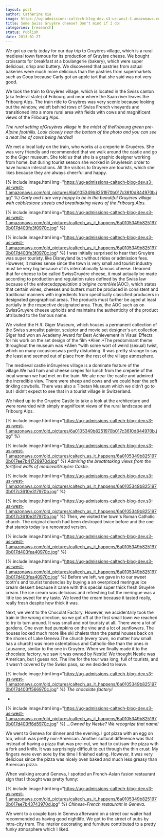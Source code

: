 ```yaml
---
layout: post
author: Catherine Xie
image: https://ug-admissions-caltech-blog-dev.s3-us-west-1.amazonaws.com/old_pictures/caltech_as_it_happens/6a0105349b8251970b017c3610a920970b.jpg
title: Some Swiss Gruyère cheese? Don't mind if I do! 
categories: [research]
status: Publish
date: 2013-01-27
---
```



We got up early today for our day trip to Gruyères village, which is a rural medieval town famous for its production of Gruyère cheese. We bought
croissants for breakfast at a boulangerie (bakery), which were super delicious, crisp
and buttery. We discovered that pastries from actual bakeries were much more delicious than the pastries from supermarkets such as Coop because Carly got an apple tart that she said was not very good. 

We took the train to Gruyères village, which is located in the Swiss canton (aka federal state) of Fribourg and near where the Saan river leaves the Fribourg Alps. The train ride to Gruyères was very scenic because looking out the window, weleft behind
rows of Swiss French vineyards and transitioned into a more rural area with fields with cows and magnificent views of the Fribourg Alps.

*The rural setting ofGruyères village in the midst of theFribourg green pre-Alpine foothills. Look closely near the bottom of the photo and you can see a neat line of cows being herded!*

We met
a local lady on the train, who works at a creperie in Gruyères. She was very friendly and
recommended that we walk around the castle and go to the Giger museum. She told us that she is a graphic designer working from home, but during tourist season she
worked in Gruyèresin order to have human interactions. All the visitors to
Gruyere are tourists, which she likes because they are always cheerful and happy.


{% include image.html img="https://ug-admissions-caltech-blog-dev.s3-us-west-1.amazonaws.com/old_pictures/6a0105349b8251970b017c3610d844970b.jpg" %}
*Carly and I are very happy to be in the beautiful Gruyères village with cobblestone streets and breathtaking views of the Fribourg Alps.* 


{% include image.html img="https://ug-admissions-caltech-blog-dev.s3-us-west-1.amazonaws.com/old_pictures/caltech_as_it_happens/6a0105349b8251970b017d403fe3f0970c.jpg" %}


{% include image.html img="https://ug-admissions-caltech-blog-dev.s3-us-west-1.amazonaws.com/old_pictures/caltech_as_it_happens/6a0105349b8251970b017d403fe3f0970c.jpg" %}
I was initially surprised to hear that Gruyère
was super touristy, like Disneyland but without rides or admission fees. However, it makes sense since the town is very small and tourist industry must be very big because of its internationally famous cheese. I learned that for cheese to be called SwissGruyère cheese, it must actually be made according to production and regulation rules defined by the Swiss law because of the enforced*appellation d'origine contrôlée*(AOC), which states that certain wines, cheeses and butters must be produced in consistent and traditional manners with ingredients from specifically classified producers in designated geographical areas. The products must further be aged at least partially in the respective designated area. Thus, the AOC such as on SwissGruyère cheese upholds and maintains the authenticity of the product attributed to the famous name.

We visited the H.R. Giger Museum, which houses a permanent collection of the Swiss surrealist painter, sculptor and movie set designer's art collection. Giger had won an Academy Award for Best Achievement in Visual Effects for his work on the set design of the film *Alien.*The predominant theme throughout the museum was *Alien *with some wort of weird (sexual) twist, which on many occasionswas pretty disturbing. It was pretty strange to say the least and seemed out of place from the rest of the village atmosphere.

The medieval castle inGruyères village is a dominate feature of the village.We had
ham and cheese crepes for lunch from the creperie of the local woman we had met on the train. We ate near the castle and admired the incredible view. There were sheep and cows and we could hear the soft tinkling
cowbells. There was also a Tibetan Museum which we didn’t go to but I didn’t
expect to see that in a tourist village in Switzerland.

We hiked up to the Gruyère Castle to take a look at the architecture and were rewarded with simply magnificent views of the rural landscape and Fribourg Alps.


{% include image.html img="https://ug-admissions-caltech-blog-dev.s3-us-west-1.amazonaws.com/old_pictures/6a0105349b8251970b017c3610d844970b.jpg" %}

{% include image.html img="https://ug-admissions-caltech-blog-dev.s3-us-west-1.amazonaws.com/old_pictures/caltech_as_it_happens/6a0105349b8251970b017ee7b41728970d.jpg" %}
*Admiring the breathtaking views from the fortified walls of medievalGruyère Castle.*


{% include image.html img="https://ug-admissions-caltech-blog-dev.s3-us-west-1.amazonaws.com/old_pictures/caltech_as_it_happens/6a0105349b8251970b017c3610e317970b.jpg" %}


{% include image.html img="https://ug-admissions-caltech-blog-dev.s3-us-west-1.amazonaws.com/old_pictures/caltech_as_it_happens/6a0105349b8251970b017c3610e317970b.jpg" %}
Then, we visited the town's Roman Catholic church. The original church had been destroyed twice before and the one that stands today is a renovated version.


{% include image.html img="https://ug-admissions-caltech-blog-dev.s3-us-west-1.amazonaws.com/old_pictures/caltech_as_it_happens/6a0105349b8251970b017d403fea40970c.jpg" %}


{% include image.html img="https://ug-admissions-caltech-blog-dev.s3-us-west-1.amazonaws.com/old_pictures/caltech_as_it_happens/6a0105349b8251970b017d403fea40970c.jpg" %}
Before
we left, we gave in to our sweet tooth's and tourist tendencies by buying a an overpriced meringue ice cream dessert because it came with this special
super thick fresh Gruyère cream.The ice cream was delicious and refreshing but the meringue was a little too sweet for my taste. We loved the cream because it tasted really, really fresh despite how
thick it was.

Next,
we went to the Chocolat Factory. However, we accidentally
took the train in the wrong direction, so we got off at the first small town we
reached to try to turn around. It was small and not
touristy at all. There were a lot of gardens. One even had pumpkins on the vine
and a lot of sunflowers. The houses looked much more like ski chalets
than the pastel houses back on the shores of Lake Geneva.The
church (every town, no matter how small has a church) was more ostentatious and
Catholic-like than the ones in Lausanne, similar to the one in Gruyère. When we
finally made it to the chocolate factory, we saw it was owned by Nestle! We thought
Nestle was American, but I guess not. The line for the tour was long, full of
tourists, and it wasn’t covered by the Swiss pass, so we decided to leave.


{% include image.html img="https://ug-admissions-caltech-blog-dev.s3-us-west-1.amazonaws.com/old_pictures/caltech_as_it_happens/6a0105349b8251970b017d403ff566970c.jpg" %}
*The chocolate factory!*

*


{% include image.html img="https://ug-admissions-caltech-blog-dev.s3-us-west-1.amazonaws.com/old_pictures/caltech_as_it_happens/6a0105349b8251970b017d403ff6d5970c.jpg" %}
*...Owned by Nestle? We recognize that name!*

We went to Geneva for dinner and the evening. I got pizza with an egg on top, which was pretty non-American. Another cultural difference was that instead of having a pizza that was pre-cut, we had to cut/saw the pizza with a fork and knife. It was
surprisingly difficult to cut through the thin crust. My fingers were even sore
by the time I finished eating. However, it was very delicious since the pizza was nicely oven baked and much less greasy than American pizza.

When walking around Geneva, I spotted an French-Asian fusion restaurant sign that I thought was pretty funny:


{% include image.html img="https://ug-admissions-caltech-blog-dev.s3-us-west-1.amazonaws.com/old_pictures/caltech_as_it_happens/6a0105349b8251970b017ee7b43743970d.jpg" %}
*Chinese-French restaurant in Geneva.*

We went to a couple bars in Geneva afterward on
a street our waiter had recommended as having good nightlife. We got to the street of pubs by intra-city tram. The interior decorating and furniture contributed to a pretty funky atmosphere which I
liked.

